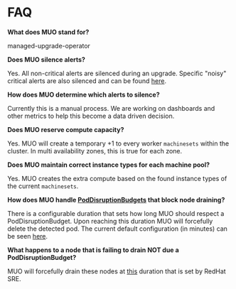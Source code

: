 # FAQ

**What does MUO stand for?**

managed-upgrade-operator

**Does MUO silence alerts?**

Yes. All non-critical alerts are silenced during an upgrade. Specific "noisy" critical alerts are also silenced and can be found [here](https://github.com/openshift/managed-cluster-config/blob/master/deploy/managed-upgrade-operator-config/10-managed-upgrade-operator-configmap.yaml#L12-L20).

**How does MUO determine which alerts to silence?**	

Currently this is a manual process. We are working on dashboards and other metrics to help this become a data driven decision.

**Does MUO reserve compute capacity?**

Yes. MUO will create a temporary +1 to every worker `machinesets` within the cluster. In multi availability zones, this is true for each zone.

**Does MUO maintain correct instance types for each machine pool?**

Yes. MUO creates the extra compute based on the found instance types of the current `machinesets`.

**How does MUO handle [PodDisruptionBudgets](https://kubernetes.io/docs/concepts/workloads/pods/disruptions/#pod-disruption-budgets) that block node draining?**

There is a configurable duration that sets how long MUO should respect a PodDisruptionBudget. Upon reaching this duration MUO will forcefully delete the detected pod. The current default configuration (in minutes) can be seen [here](https://github.com/openshift/managed-upgrade-operator/blob/master/deploy/crds/upgrade.managed.openshift.io_v1alpha1_upgradeconfig_cr.yaml#L8).

**What happens to a node that is failing to drain NOT due a PodDisruptionBudget?**

MUO will forcefully drain these nodes at [this](https://github.com/openshift/managed-cluster-config/blob/master/deploy/managed-upgrade-operator-config/10-managed-upgrade-operator-configmap.yaml#L26) duration that is set by RedHat SRE.
